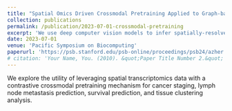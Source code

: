 ```yaml
---
title: "Spatial Omics Driven Crossmodal Pretraining Applied to Graph-based Deep Learning for Cancer Pathology Analysis"
collection: publications
permalink: /publication/2023-07-01-crossmodal-pretraining
excerpt: 'We use deep computer vision models to infer spatially-resolved transcriptomics data.'
date: 2023-07-01
venue: 'Pacific Symposium on Biocomputing'
paperurl: 'https://psb.stanford.edu/psb-online/proceedings/psb24/azher.pdf'
# citation: 'Your Name, You. (2010). &quot;Paper Title Number 2.&quot; <i>Journal 1</i>. 1(2).'
---
```


We explore the utility of leveraging spatial transcriptomics data with a contrastive crossmodal pretraining mechanism for cancer staging, lymph node metastasis prediction, survival prediction, and tissue clustering analysis.
